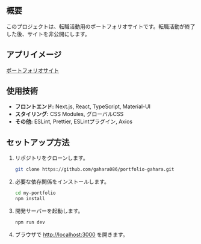 ## 概要
このプロジェクトは、転職活動用のポートフォリオサイトです。転職活動が終了した後、サイトを非公開にします。

## アプリイメージ
[ポートフォリオサイト](https://portfolio-gahara.vercel.app/)

## 使用技術
- **フロントエンド:** Next.js, React, TypeScript, Material-UI
- **スタイリング:** CSS Modules, グローバルCSS
- **その他:** ESLint, Prettier, ESLintプラグイン, Axios

## セットアップ方法
1. リポジトリをクローンします。
   ```bash
   git clone https://github.com/gahara086/portfolio-gahara.git
   ```
2. 必要な依存関係をインストールします。
   ```bash
   cd my-portfolio
   npm install
   ```
3. 開発サーバーを起動します。
   ```bash
   npm run dev
   ```
4. ブラウザで [http://localhost:3000](http://localhost:3000) を開きます。




